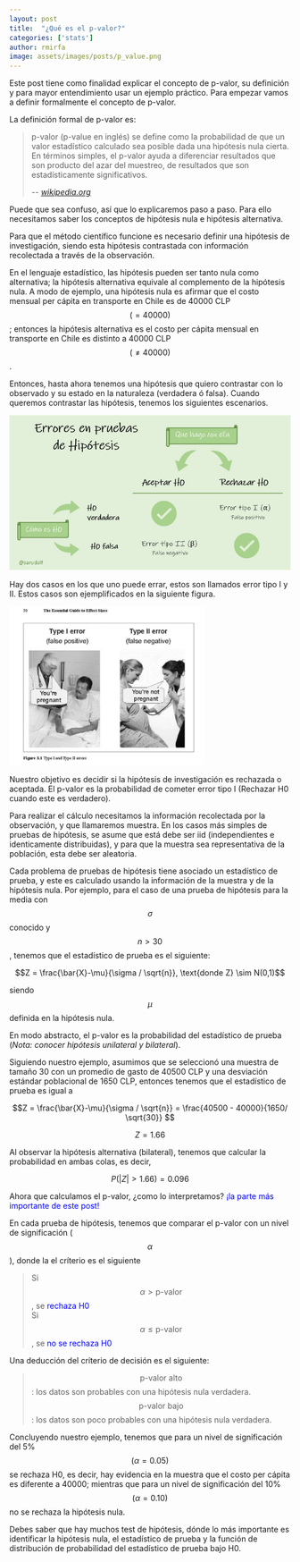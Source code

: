 ```yaml
---
layout: post
title:  "¿Qué es el p-valor?"
categories: ['stats']
author: rmirfa
image: assets/images/posts/p_value.png
---
```


Este post tiene como finalidad explicar el concepto de p-valor, su definición y para mayor entendimiento usar un ejemplo práctico. Para empezar vamos a definir formalmente el concepto de p-valor. 


La definición formal de p-valor es:

>  p-valor (p-value en inglés) se define como la probabilidad de que un valor estadístico calculado sea posible dada una hipótesis nula cierta. En términos simples, el p-valor ayuda a diferenciar resultados que son producto del azar del muestreo, de resultados que son estadísticamente significativos.
>
> -- <cite>[wikipedia.org](https://es.wikipedia.org/wiki/Valor_p)</cite>

Puede que sea confuso, así que lo explicaremos paso a paso. Para ello necesitamos saber los conceptos de hipótesis nula e hipótesis alternativa.

Para que el método científico funcione es necesario definir una hipótesis de investigación, siendo esta hipótesis contrastada con información recolectada a través de la observación. 

En el lenguaje estadístico, las hipótesis pueden ser tanto nula como alternativa; la hipótesis alternativa equivale al complemento de la hipótesis nula. A modo de ejemplo, una hipótesis nula es afirmar que el costo mensual per cápita en transporte en Chile es de 40000 CLP  $$ (= 40000 ) $$; entonces la hipótesis alternativa es el costo per cápita mensual en transporte en Chile es distinto a 40000 CLP $$ ( \neq 40000 )$$.

Entonces, hasta ahora tenemos una hipótesis que quiero contrastar con lo observado y su estado en la naturaleza (verdadera ó falsa). Cuando queremos contrastar las hipótesis, tenemos los siguientes escenarios.

<div class="image_center mb-4 mt-2">
    <img src="/assets/images/posts/p_value/error.jpg" alt="error types" style="max-width: 100%; max-height: 100%;"/> 
</div>

Hay dos casos en los que uno puede errar, estos son llamados error tipo I y II. Estos casos son ejemplificados en la siguiente figura.

<div class="image_center mb-4 mt-2">
    <img src="/assets/images/posts/p_value/error_types.jpg" alt="error types" style="max-width: 100%; max-height: 100%; width: 350px"/> 
</div>

Nuestro objetivo es decidir si la hipótesis de investigación es rechazada o aceptada. El p-valor es la probabilidad de cometer error tipo I (Rechazar H0 cuando este es verdadero). 

Para realizar el cálculo necesitamos la información recolectada por la observación, y que llamaremos muestra. En los casos más simples de pruebas de hipótesis, se asume que está debe ser iid (independientes e identicamente distribuidas), y para que la muestra sea representativa de la población, esta debe ser aleatoria. 

Cada problema de pruebas de hipótesis tiene asociado un estadístico de prueba, y este es calculado usando la información de la muestra y de la hipótesis nula. Por ejemplo, para el caso de una prueba de hipótesis para la media con $$\sigma$$ conocido y $$n>30$$, tenemos que el estadístico de prueba es el siguiente:

$$Z = \frac{\bar{X}-\mu}{\sigma / \sqrt{n}}, \text{donde Z} \sim N(0,1)$$

siendo $$\mu$$ definida en la hipótesis nula.

En modo abstracto, el p-valor es la probabilidad del estadístico de prueba (*Nota: conocer hipótesis unilateral y bilateral*). 

Siguiendo nuestro ejemplo, asumimos que se seleccionó una muestra de tamaño 30 con un promedio de gasto de 40500 CLP y una desviación estándar poblacional de 1650 CLP, entonces tenemos que el estadístico de prueba es igual a

$$Z = \frac{\bar{X}-\mu}{\sigma / \sqrt{n}} = \frac{40500 - 40000}{1650/ \sqrt{30}} $$

$$Z  =  1.66$$

Al observar la hipótesis alternativa (bilateral), tenemos que calcular la probabilidad en ambas colas, es decir, 

$$ P(|Z|>1.66) = 0.096 $$

Ahora que calculamos el p-valor, ¿como lo interpretamos?  <span style="color: blue">¡la parte más importante de este post!</span>

En cada prueba de hipótesis, tenemos que comparar el p-valor con un nivel de significación ($$\alpha$$), donde la el críterio es el siguiente

> Si $$\alpha > \text{p-valor}$$, se <span style="color: blue">rechaza H0</span> <br>
> Si $$\alpha \leq \text{p-valor}$$, se <span style="color: blue">no se rechaza H0 </span> 


Una deducción del críterio de decisión es el siguiente:
> $$\text{p-valor alto}$$: los datos son probables con una hipótesis nula verdadera. <br>
> $$\text{p-valor bajo}$$: los datos son poco probables con una hipótesis nula verdadera.

Concluyendo nuestro ejemplo, tenemos que para un nivel de significación del 5% $$(\alpha=0.05)$$ se rechaza H0, es decir, hay evidencia en la muestra que el costo per cápita es diferente a 40000; mientras que para un nivel de significación del 10% $$(\alpha=0.10)$$ no se rechaza la hipótesis nula.

Debes saber que hay muchos test de hipótesis, dónde lo más importante es identificar la hipótesis nula, el estadístico de prueba y la función de distribución de probabilidad del estadístico de prueba bajo H0.